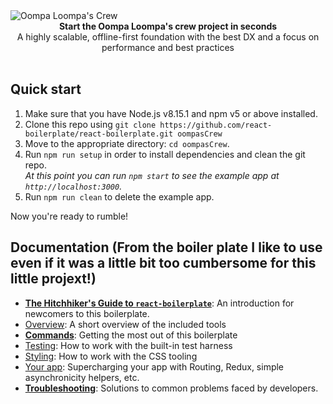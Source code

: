 <img src="https://s3.eu-central-1.amazonaws.com/napptilus/level-test/imgs/logo-umpa-loompa.png" alt="Oompa Loompa's Crew" align="center" />

<br />

<div align="center"><strong>Start the Oompa Loompa's crew project in seconds</strong></div>
<div align="center">A highly scalable, offline-first foundation with the best DX and a focus on performance and best practices</div>

<br />

## Quick start

1.  Make sure that you have Node.js v8.15.1 and npm v5 or above installed.
2.  Clone this repo using `git clone https://github.com/react-boilerplate/react-boilerplate.git oompasCrew`
3.  Move to the appropriate directory: `cd oompasCrew`.<br />
4.  Run `npm run setup` in order to install dependencies and clean the git repo.<br />
    _At this point you can run `npm start` to see the example app at `http://localhost:3000`._
5.  Run `npm run clean` to delete the example app.

Now you're ready to rumble!

## Documentation (From the boiler plate I like to use even if it was a little bit too cumbersome for this little projext!)

- [**The Hitchhiker's Guide to `react-boilerplate`**](docs/general/introduction.md): An introduction for newcomers to this boilerplate.
- [Overview](docs/general): A short overview of the included tools
- [**Commands**](docs/general/commands.md): Getting the most out of this boilerplate
- [Testing](docs/testing): How to work with the built-in test harness
- [Styling](docs/css): How to work with the CSS tooling
- [Your app](docs/js): Supercharging your app with Routing, Redux, simple
  asynchronicity helpers, etc.
- [**Troubleshooting**](docs/general/gotchas.md): Solutions to common problems faced by developers.

